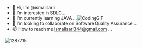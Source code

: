 

- 👋 Hi, I’m @ismailsarii
- 👀 I’m interested in SDLC...
- 🌱 I’m currently learning JAVA ...![CodingGIF](https://user-images.githubusercontent.com/117009914/210116295-3c012b0d-bf7f-4cff-8d70-b5f57c29bfc1.gif)
- 💞️ I’m looking to collaborate on Software Quality Assurance ...
- 📫 How to reach me ismailsari344@gmail.com ...

![1287715](https://user-images.githubusercontent.com/117009914/210116806-57c2cce9-7cfd-4712-82d5-ae420db11db7.jpg)



<!---
ismailsarii/ismailsarii is a ✨ special ✨ repository because its `README.md` (this file) appears on your GitHub profile.
You can click the Preview link to take a look at your changes.
--->
